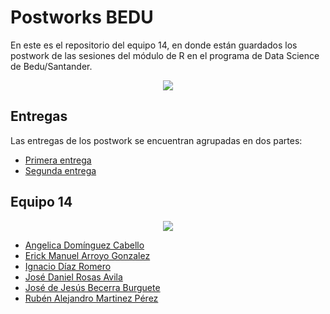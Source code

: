 # Postworks BEDU
En este es el repositorio del equipo 14, en donde están guardados los postwork de las sesiones del módulo de R en el programa de Data Science de Bedu/Santander.
<p align="center"><img src="https://media.giphy.com/media/7c8QeB0VMddFOuu4iR/giphy.gif" /></p>

## Entregas
Las entregas de los postwork se encuentran agrupadas en dos partes:

- [Primera entrega](primera-etapa.md)
- [Segunda entrega](https://github.com/AngelicaDC/Postworks_BEDU)

## Equipo 14
<p align="center"><img src="img/giphy.gif" /></p>

- [Angelica Domínguez Cabello](https://github.com/AngelicaDC)
- [Erick Manuel Arroyo Gonzalez](https://github.com/Erick-INCS)
- [Ignacio Díaz Romero](https://github.com/Forever-D14)
- [José Daniel Rosas Avila](https://github.com/DanielR59)
- [José de Jesús Becerra Burguete](https://github.com/Burguete9)
- [Rubén Alejandro Martinez Pérez](https://github.com/AngelicaDC/Postworks_BEDU)